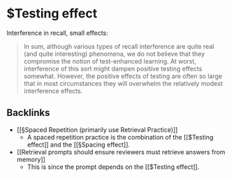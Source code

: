 # $Testing effect
Interference in recall, small effects:

> In sum, although various types of recall interference are quite real (and quite interesting) phenomena, we do not believe that they compromise the notion of test-enhanced learning. At worst, interference of this sort might dampen positive testing effects somewhat. However, the positive effects of testing are often so large that in most circumstances they will overwhelm the relatively modest interference effects.

## Backlinks
* [[§Spaced Repetition (primarily use Retrieval Practice)]]
	* A spaced repetition practice is the combination of the [[$Testing effect]] and the [[§Spacing effect]].
* [[Retrieval prompts should ensure reviewers must retrieve answers from memory]]
	* This is since the prompt depends on the [[$Testing effect]].

<!-- #service -->

<!-- {BearID:8D9E2E22-393A-4EF3-B43B-8948C1EA0370-15756-0000130B949275D2} -->

